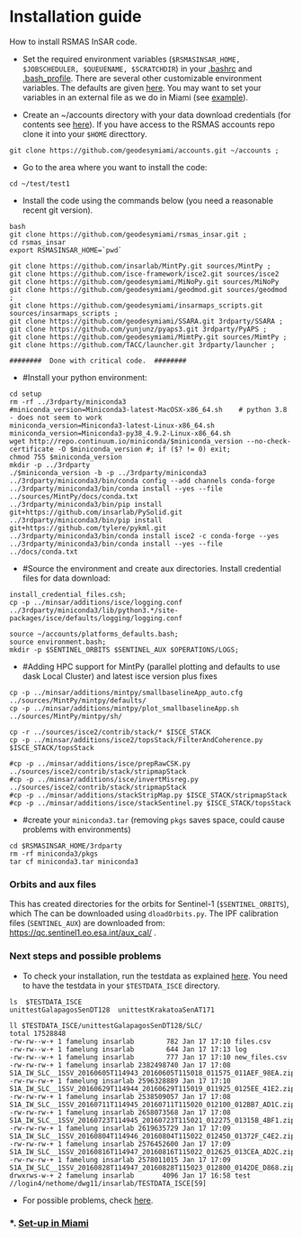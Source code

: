 # Installation guide
How to install RSMAS InSAR code.

* Set the required environment variables (`$RSMASINSAR_HOME, $JOBSCHEDULER, $QUEUENAME, $SCRATCHDIR`) in your [.bashrc](https://github.com/falkamelung/rsmas_insar/blob/master/docs/bashrc_contents.md) 
and [.bash_profile](./bash_profile.md). There are several other customizable environment variables. The defaults are given [here](./custom_variables.md). You may want to set your variables in an external file as we do in Miami (see [example](https://gist.github.com/falkamelung/f1281c38e301a3296ab0483f946cac4b)).

* Create an ~/accounts directory with your data download credentials (for contents see [here](./accounts_info.md)). If you have access to the RSMAS accounts repo clone it into your `$HOME` directtory.

```
git clone https://github.com/geodesymiami/accounts.git ~/accounts ;
```

* Go to the area where you want to install the code:

```
cd ~/test/test1
```

* Install the code using the commands below (you need a reasonable recent git version). 

```
bash
git clone https://github.com/geodesymiami/rsmas_insar.git ;
cd rsmas_insar
export RSMASINSAR_HOME=`pwd`

git clone https://github.com/insarlab/MintPy.git sources/MintPy ;
git clone https://github.com/isce-framework/isce2.git sources/isce2
git clone https://github.com/geodesymiami/MiNoPy.git sources/MiNoPy 
git clone https://github.com/geodesymiami/geodmod.git sources/geodmod ;
git clone https://github.com/geodesymiami/insarmaps_scripts.git sources/insarmaps_scripts ;
git clone https://github.com/geodesymiami/SSARA.git 3rdparty/SSARA ;
git clone https://github.com/yunjunz/pyaps3.git 3rdparty/PyAPS ;
git clone https://github.com/geodesymiami/MimtPy.git sources/MimtPy ;
git clone https://github.com/TACC/launcher.git 3rdparty/launcher ;

########  Done with critical code.  ########
```
* #Install your python environment:
```
cd setup
rm -rf ../3rdparty/miniconda3
#miniconda_version=Miniconda3-latest-MacOSX-x86_64.sh    # python 3.8  - does not seem to work
miniconda_version=Miniconda3-latest-Linux-x86_64.sh
miniconda_version=Miniconda3-py38_4.9.2-Linux-x86_64.sh
wget http://repo.continuum.io/miniconda/$miniconda_version --no-check-certificate -O $miniconda_version #; if ($? != 0) exit; 
chmod 755 $miniconda_version
mkdir -p ../3rdparty
./$miniconda_version -b -p ../3rdparty/miniconda3
../3rdparty/miniconda3/bin/conda config --add channels conda-forge
../3rdparty/miniconda3/bin/conda install --yes --file ../sources/MintPy/docs/conda.txt
../3rdparty/miniconda3/bin/pip install git+https://github.com/insarlab/PySolid.git
../3rdparty/miniconda3/bin/pip install git+https://github.com/tylere/pykml.git
../3rdparty/miniconda3/bin/conda install isce2 -c conda-forge --yes
../3rdparty/miniconda3/bin/conda install --yes --file ../docs/conda.txt
```
* #Source the environment and create aux directories. Install credential files for data download:
```
install_credential_files.csh;
cp -p ../minsar/additions/isce/logging.conf ../3rdparty/miniconda3/lib/python3.*/site-packages/isce/defaults/logging/logging.conf

source ~/accounts/platforms_defaults.bash;
source environment.bash;
mkdir -p $SENTINEL_ORBITS $SENTINEL_AUX $OPERATIONS/LOGS;

```
* #Adding HPC support for MintPy (parallel plotting and defaults to use dask Local Cluster) and latest isce version plus fixes
```
cp -p ../minsar/additions/mintpy/smallbaselineApp_auto.cfg ../sources/MintPy/mintpy/defaults/
cp -p ../minsar/additions/mintpy/plot_smallbaselineApp.sh ../sources/MintPy/mintpy/sh/

cp -r ../sources/isce2/contrib/stack/* $ISCE_STACK 
cp -p ../minsar/additions/isce2/topsStack/FilterAndCoherence.py $ISCE_STACK/topsStack

#cp -p ../minsar/additions/isce/prepRawCSK.py ../sources/isce2/contrib/stack/stripmapStack
#cp -p ../minsar/additions/isce/invertMisreg.py ../sources/isce2/contrib/stack/stripmapStack
#cp -p ../minsar/additions/stackStripMap.py $ISCE_STACK/stripmapStack
#cp -p ../minsar/additions/isce/stackSentinel.py $ISCE_STACK/topsStack

```
* #create your `miniconda3.tar`  (removing `pkgs` saves space, could cause problems with environments)
```
cd $RSMASINSAR_HOME/3rdparty
rm -rf miniconda3/pkgs
tar cf miniconda3.tar miniconda3
```


### Orbits and aux files
This has created directories for the orbits for Sentinel-1 (`$SENTINEL_ORBITS`), which The can be downloaded using `dloadOrbits.py`. The IPF calibration files (`SENTINEL_AUX`) are downloaded from: https://qc.sentinel1.eo.esa.int/aux_cal/ .
### Next steps and possible problems
* To check your installation, run the testdata as explained [here](https://github.com/geodesymiami/rsmas_insar/wiki/Testing-the-code). You need to have the testdata in your `$TESTDATA_ISCE` directory.

```
ls  $TESTDATA_ISCE
unittestGalapagosSenDT128  unittestKrakatoaSenAT171

ll $TESTDATA_ISCE/unittestGalapagosSenDT128/SLC/
total 17528848
-rw-rw--w-+ 1 famelung insarlab        782 Jan 17 17:10 files.csv
-rw-rw--w-+ 1 famelung insarlab        644 Jan 17 17:13 log
-rw-rw--w-+ 1 famelung insarlab        777 Jan 17 17:10 new_files.csv
-rw-rw-rw-+ 1 famelung insarlab 2382498740 Jan 17 17:08 S1A_IW_SLC__1SSV_20160605T114943_20160605T115018_011575_011AEF_98EA.zip
-rw-rw-rw-+ 1 famelung insarlab 2596328889 Jan 17 17:10 S1A_IW_SLC__1SSV_20160629T114944_20160629T115019_011925_0125EE_41E2.zip
-rw-rw-rw-+ 1 famelung insarlab 2538509057 Jan 17 17:08 S1A_IW_SLC__1SSV_20160711T114945_20160711T115020_012100_012BB7_AD1C.zip
-rw-rw-rw-+ 1 famelung insarlab 2658073568 Jan 17 17:08 S1A_IW_SLC__1SSV_20160723T114945_20160723T115021_012275_01315B_4BF1.zip
-rw-rw-rw-+ 1 famelung insarlab 2619635729 Jan 17 17:09 S1A_IW_SLC__1SSV_20160804T114946_20160804T115022_012450_01372F_C4E2.zip
-rw-rw-rw-+ 1 famelung insarlab 2576452600 Jan 17 17:09 S1A_IW_SLC__1SSV_20160816T114947_20160816T115022_012625_013CEA_AD2C.zip
-rw-rw-rw-+ 1 famelung insarlab 2578011015 Jan 17 17:09 S1A_IW_SLC__1SSV_20160828T114947_20160828T115023_012800_0142DE_D868.zip
drwxrws-w-+ 2 famelung insarlab       4096 Jan 17 16:58 test
//login4/nethome/dwg11/insarlab/TESTDATA_ISCE[59]
```
* For possible problems, check [here](https://github.com/geodesymiami/rsmas_insar/blob/master/setup/installation_issues.md).


### *. [Set-up in Miami](./set_up_miami.md) ###

